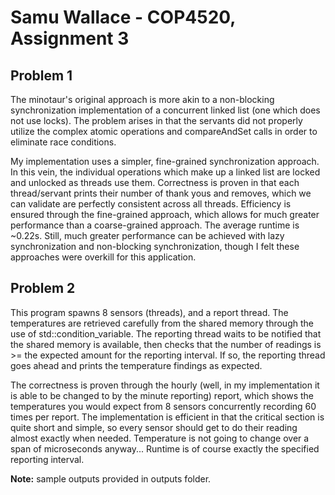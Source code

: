 # Samu Wallace - COP4520, Assignment 3

## Problem 1

The minotaur's original approach is more akin to a non-blocking synchronization implementation of a concurrent linked list (one which does not use locks). The problem arises in that the servants did not properly utilize the complex atomic operations and compareAndSet calls in order to eliminate race conditions.

My implementation uses a simpler, fine-grained synchronization approach. In this vein, the individual operations which make up a linked list are locked and unlocked as threads use them. Correctness is proven in that each thread/servant prints their number of thank yous and removes, which we can validate are perfectly consistent across all threads. Efficiency is ensured through the fine-grained approach, which allows for much greater performance than a coarse-grained approach. The average runtime is ~0.22s. Still, much greater performance can be achieved with lazy synchronization and non-blocking synchronization, though I felt these approaches were overkill for this application.

## Problem 2

This program spawns 8 sensors (threads), and a report thread. The temperatures are retrieved carefully from the shared memory through the use of std::condition_variable. The reporting thread waits to be notified that the shared memory is available, then checks that the number of readings is >= the expected amount for the reporting interval. If so, the reporting thread goes ahead and prints the temperature findings as expected.

The correctness is proven through the hourly (well, in my implementation it is able to be changed to by the minute reporting) report, which shows the temperatures you would expect from 8 sensors concurrently recording 60 times per report. The implementation is efficient in that the critical section is quite short and simple, so every sensor should get to do their reading almost exactly when needed. Temperature is not going to change over a span of microseconds anyway... Runtime is of course exactly the specified reporting interval.

**Note:** sample outputs provided in outputs folder.
